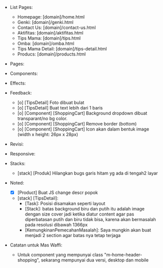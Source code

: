 - List Pages:
  - Homepage: [domain]/home.html
  - Genki: [domain]/genki.html
  - Contact Us: [domain]/contact-us.html
  - Aktifitas: [domain]/aktifitas.html
  - Tips Mama: [domain]/tips.html
  - Omba: [domain]/omba.html
  - Tips Mama Detail: [domain]/tips-detail.html
  - Producs: [domain]/products.html

- Pages:

- Components:

- Effects:
  
- Feedback:
  - [o] [TipsDetail] Foto dibuat bulat
  - [o] [TipsDetail] Buat text lebih dari 1 baris
  - [o] [Component] [ShoppingCart] Background dropdown dibuat transparant/no bg color.
  - [o] [Component] [ShoppingCart] Remove border (bottom)
  - [o] [Component] [ShoppingCart] Icon akan dalam bentuk image (width x height: 26px x 28px)

- Revisi:

- Responsive:

- Stacks:
  - [stack] [Produk] Hilangkan bugs garis hitam yg ada di tengah2 layar
- Noted:
  - [x] [Product] Buat JS change descr popok
  - [stack] [TipsDetail]:
    - [Task]: Posisi disamakan seperti layout
    - [Stack]: batas background biru dan putih itu adalah image dengan size cover jadi ketika diatur content agar pas diperbatasan putih dan biru tidak bisa, karena akan bermasalah pada resolusi dibawah 1366px
    - [KemungkinanPemecahanMasalah]: Saya mungkin akan buat menjadi 2 section agar batas nya tetap terjaga

- Catatan untuk Mas Waffi:
  - Untuk component yang mempunyai class "m-home-header-shopping", sekarang mempunyai dua versi, desktop dan mobile